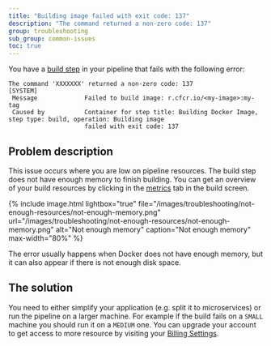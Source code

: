 ```yaml
---
title: "Building image failed with exit code: 137"
description: "The command returned a non-zero code: 137"
group: troubleshooting
sub_group: common-issues
toc: true
---
```

You have a [build step]({{site.baseurl}}/docs/codefresh-yaml/steps/build/) in your pipeline that fails with the following error:

```
The command 'XXXXXXX' returned a non-zero code: 137                                                          
[SYSTEM]                                                                                                                                  
 Message             Failed to build image: r.cfcr.io/<my-image>:my-tag                    
 Caused by           Container for step title: Building Docker Image, step type: build, operation: Building image                         
                     failed with exit code: 137 
```

## Problem description

This issue occurs where you are low on pipeline resources. The build step does not have enough memory to finish building. You can get an overview of your build resources by clicking in the [metrics]({{site.baseurl}}/docs/configure-ci-cd-pipeline/monitoring-pipelines/#viewing-pipeline-metrics) tab in the build screen.

{% include image.html 
lightbox="true" 
file="/images/troubleshooting/not-enough-resources/not-enough-memory.png" 
url="/images/troubleshooting/not-enough-resources/not-enough-memory.png" 
alt="Not enough memory" 
caption="Not enough memory" 
max-width="80%" 
%}

The error usually happens when Docker does not have enough memory, but it can also appear if there is not enough disk space.

## The solution

You need to either simplify your application (e.g. split it to microservices) or run the pipeline on a larger machine. For example if the build fails on a `SMALL` machine you should run it on a `MEDIUM`  one. You can upgrade your account to get access to more resource by visiting your [Billing Settings](https://g.codefresh.io/account-admin/billing/).







